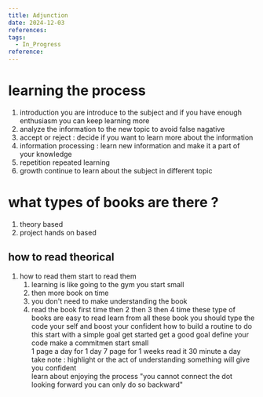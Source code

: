 ```yaml
---
title: Adjunction
date: 2024-12-03
references: 
tags:
  - In_Progress
reference:
---
```


# learning the process 
1. introduction   you are introduce to the subject and if you have enough enthusiasm  you can keep learning more 
2. analyze the information to the new topic to avoid false nagative 
3. accept or reject : decide  if you want to learn more about the information 
4. information processing  : learn new information and make it a part of your knowledge 
5. repetition  repeated learning 
6. growth continue to learn about the subject in different topic 
# what types of books are there ? 
1. theory based 
2. project hands on based 
## how to read theorical  
1. how to read them start to  read them  
	1. learning is like going to the gym  you start small  
	2. then more book  on time 
	3. you don't need to make understanding the book 
	4. read the book first time  then 2 then 3 then 4 time 
these type of books are easy to read   learn from all these book you should type the code your self and boost your confident 
how to build a routine to do this start  with a simple goal  get started 
get a good goal define  your code 
make a commitmen 
start small  
1 page a day for 1 day 
7 page for 1 weeks 
read it 30 minute a  day 
take note : highlight  or 
the act of understanding something will give you confident  
learn about enjoying the process 
"you cannot connect the dot looking forward you can only do so backward"
